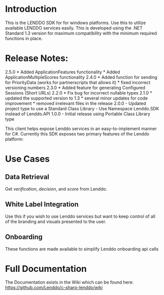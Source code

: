 # Introduction
This is the LENDDO SDK for for windows platforms. Use this to utilize available LENDDO services easily. This is developed using the .NET Standard 1.3 version for maximum compatibility with the minimum required functions in place.

# Release Notes:
2.5.0
	* Added ApplicationFeatures functionality
	* Added ApplicationMultipleScores functionality
2.4.0
	* Added function for sending for PriorityData (works for partnerscripts that allows it)
	* fixed incorrect versioning numbers
2.3.0
	* Added feature for generating Configured Sessions (Short URLs)
2.2.0
	* Fix bug for incorrect nullable types
2.1.0
	* updated the supported version to 1.3
	* several minor updates for code improvement
	* removed irrelevant files in the release
2.0.0 
	- Updated project type to use a Standard Class Library
	- Use Namespace Lenddo.SDK instead of Lenddo.API
1.0.0
	- Initial release using Portable Class Library type
	
This client helps expose Lenddo services in an easy-to-implement manner for C#. Currently this SDK exposes two primary features of the Lenddo platform:

# Use Cases

## Data Retrieval
Get _verification_, _decision_, and _score_ from Lenddo.

## White Label Integration
Use this if you wish to use Lenddo services but want to keep control of all of the branding and visuals presented to the user.

## Onboarding
These functions are made available to simplify Lenddo onboarding api calls

# Full Documentation
The Documentation exists in the Wiki which can be found here: https://github.com/Lenddo/c-sharp-lenddo/wiki
